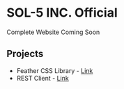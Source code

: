 # SOL-5 INC. Official
Complete Website Coming Soon

## Projects
- Feather CSS Library - [Link](https://sol-5.github.io/feather)
- REST Client - [Link](https://sol-5.github.io/rest-client)
